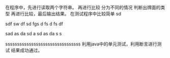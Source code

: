 在程序中，先进行读取两个字符串。
再进行比较 分为不同的情况
判断出牌面的类型
再进行比较，最后输出结果。
在测试程序中比较简单
sd

sdf
sw
df
sd
fgs
d
fs
d
fs
df


sad
as
da
sd
a
sd
as
da
s
s



ssssssssssssssssssssssssssssssss
利用java中的单元测试，利用断言进行测试
结果成功通过。

